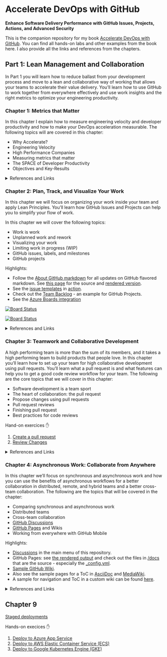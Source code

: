 # Accelerate DevOps with GitHub

**Enhance Software Delivery Performance with GitHub Issues, Projects, Actions, and Advanced Security**

This is the companion repository for my book [Accelerate DevOps with GitHub](https://www.amazon.com/dp/B0B4DW7NSL/ref=cm_sw_r_tw_dp_B4DR80D2BBERYNSQ5V9C). You can find all hands-on labs and other examples from the book here. I also provide all the links and references from the chapters.

## Part 1: Lean Management and Collaboration

In Part 1 you will learn how to reduce ballast from your development process and move to a lean and collaborative way of working that allows your teams to accelerate their value delivery. You’ll learn how to use GitHub to work together from everywhere effectively and use work insights and the right metrics to optimize your engineering productivity.

### Chapter 1: Metrics that Matter

In this chapter I explain how to measure engineering velocity and developer productivity and how to make your DevOps acceleration measurable.
The following topics will are covered in this chapter:
-	Why Accelerate?
-	Engineering Velocity
-	High Performance Companies
-	Measuring metrics that matter
-	The SPACE of Developer Productivity
-	Objectives and Key-Results

<details><summary>References and Links</summary>

- Srivastava S., Trehan K., Wagle D. & Wang J. (April 2020). [Developer Velocity: How software excellence fuels business performance]( https://www.mckinsey.com/industries/technology-media-and-telecommunications/our-insights/developer-velocity-how-software-excellence-fuels-business-performance).
- Forsgren N., Smith D., Humble J., Frazelle J. (2019). [DORA State of DevOps Report](https://www.devops-research.com/research.html#reports)
- Brown A., Stahnke M. & Kersten N. (2020). [2020 State of DevOps Report](https://puppet.com/resources/report/2020-state-of-devops-report/)
- Forsgren N., Humble, J., & Kim, G. (2018). Accelerate: The Science of Lean Software and DevOps: Building and Scaling High Performing Technology Organizations (1st ed.) [E-book]. IT Revolution Press.
- Coupland M (2021). DevOps Adoption Strategies: Principles, Processes, Tools, and Trends: Embracing DevOps through effective culture people, and processes (1st ed.) [E-book]. Packt.
- Dina Graves Portman (2020). [Are you an Elite DevOps performer? Find out with the Four Keys Project]( https://cloud.google.com/blog/products/devops-sre/using-the-four-keys-to-measure-your-devops-performance)
- Forsgren N., Storey M.-A., Maddila C., Zimmermann T., Houck B., & Butler J. (2021). [The SPACE of Developer Productivity]( https://queue.acm.org/detail.cfm?id=3454124)
- Grove, A. S. (1983). High Output Management (1st ed.). Random House Inc.
- Grove, A. S. (1995). High Output Management (2nd ed.). Vintage.
- Doerr, J. (2018). Measure What Matters: OKRs: The Simple Idea that Drives 10x Growth. Portfolio Penguin

</details>

### Chapter 2: Plan, Track, and Visualize Your Work

In this chapter we will focus on organizing your work inside your team and apply Lean Principles. You’ll learn how GitHub Issues and Projects can help you to simplify your flow of work. 

In this chapter we will cover the following topics:
-	Work is work
-	Unplanned work and rework
-	Visualizing your work
-	Limiting work in progress (WIP)
-	GitHub issues, labels, and milestones
-	GitHub projects

Highlights:

- Follow the [About GitHub markdown](https://github.com/wulfland/AccelerateDevOps/issues/232) for all updates on GitHub flavored markdown. See [this page](docs/about-markdown.md?plain=1) for the source and [rendered version](docs/about-markdown.md).
- See the [issue templates](.github/ISSUE_TEMPLATE) in [action](../../issues/new/choose).
- Check out the [Team Backlog](https://github.com/users/wulfland/projects/9) - an example for GitHub Projects.
- See the [Azure Boards integration](https://dev.azure.com/wulfland/GitHub%20Integration/_boards/board/t/GitHub%20Integration%20Team/Issues)

[![Board Status](https://dev.azure.com/wulfland/dc3f49e0-ea99-4a3a-b60c-772563921d52/e625f6c9-996b-4916-8e05-542c2cde028c/_apis/work/boardbadge/b675898f-85c1-4ee1-92b9-2f484b1256a0)](https://dev.azure.com/wulfland/dc3f49e0-ea99-4a3a-b60c-772563921d52/_boards/board/t/e625f6c9-996b-4916-8e05-542c2cde028c/Microsoft.RequirementCategory)

[![Board Status](https://dev.azure.com/wulfland/dc3f49e0-ea99-4a3a-b60c-772563921d52/e625f6c9-996b-4916-8e05-542c2cde028c/_apis/work/boardbadge/b675898f-85c1-4ee1-92b9-2f484b1256a0?columnOptions=1)](https://dev.azure.com/wulfland/dc3f49e0-ea99-4a3a-b60c-772563921d52/_boards/board/t/e625f6c9-996b-4916-8e05-542c2cde028c/Microsoft.RequirementCategory/)

<details><summary>References and Links</summary>

-	Tregubov A., Rodchenko N., Boehm B. & Lane J.A. (2017). [Impact of Task Switching and Work Interruptions on Software Development Processes]( https://www.researchgate.net/publication/317989659_Impact_of_task_switching_and_work_interruptions_on_software_development_processes)
-	Weinberg G.M. (1991), Quality Software Management: Systems Thinking (1st ed.). Dorset House 
-	[GitHub issues](https://guides.github.com/features/issues/ and https://docs.github.com/en/issues/tracking-your-work-with-issues/about-issues)
-	[Markdown](https://guides.github.com/features/mastering-markdown/)
-	[Issue templates](https://docs.github.com/en/communities/using-templates-to-encourage-useful-issues-and-pull-requests/about-issue-and-pull-request-templates)
-	[GitHub projects](https://docs.github.com/en/issues/trying-out-the-new-projects-experience/about-projects)
-	[GitHub Jira integration](https://github.com/atlassian/github-for-jira)
-	[GitHub Azure Boards integration](https://docs.microsoft.com/en-us/azure/devops/boards/github)

</details>

### Chapter 3: Teamwork and Collaborative Development

A high performing team is more than the sum of its members, and it takes a high performing team to build products that people love.
In this chapter you’ll learn how to set up your team for high collaborative development using pull requests. You’ll learn what a pull request is and what features can help you to get a good code review workflow for your team.
The following are the core topics that we will cover in this chapter:
-	Software development is a team sport
-	The heart of collaboration: the pull request
-	Propose changes using pull requests
-	Pull request reviews
-	Finishing pull request
-	Best practices for code reviews

Hand-on exercices ✋

1. [Create a pull request](ch3_pull-request/Create-PullRequest.md)
2. [Review Changes](ch3_pull-request/Review-Changes.md)

<details><summary>References and Links</summary>


Link to the video on [how GitHub uses GitHub to collaborate](https://youtu.be/HyvZO5vvOas?t=3189).

-	Coyle D. (2018). The Culture Code: The Secrets of Highly Successful Groups (1st ed.). Cornerstone Digital
-	Kim G., Humble J., Debois P. & Willis J. (2016). The DevOps Handbook: How to Create World-Class Agility, Reliability, and Security in Technology Organizations (1st ed.). IT Revolution Press
-	Scott Prugh (2014), [Continuous Delivery](https://www.scaledagileframework.com/guidance-continuous-delivery/).
-	Chacon S. & Straub B. (2014). [Pro Git (2nd ed.)](https://git-scm.com/book/de/v2). Apress.
-	Kaufmann M. (2021), Git für Dummies (1st ed., German). Wiley-VCH
-	[Git](https://en.wikipedia.org/wiki/Git)
-	[Pull requests](https://docs.github.com/en/github/collaborating-with-pull-requests/proposing-changes-to-your-work-with-pull-requests/about-pull-requests)
-	[Code owners](https://docs.github.com/en/github/creating-cloning-and-archiving-repositories/creating-a-repository-on-github/about-code-owners)
-	[Branch protection](https://docs.github.com/en/github/administering-a-repository/defining-the-mergeability-of-pull-requests/about-protected-branches#about-branch-protection-rules)
-	[Code review assignments](https://docs.github.com/en/organizations/ organizing-members-into-teams/managing-code-review-assignment-for-your-team)
-	[Auto-Merge](https://docs.github.com/en/github/collaborating-with-pull-requests/incorporating-changes-from-a-pull-request/automatically-merging-a-pull-request)
-	[Pull request reviews](https://docs.github.com/en/github/collaborating-with-pull-requests/reviewing-changes-in-pull-requests/about-pull-request-reviews)

</details>

### Chapter 4: Asynchronous Work: Collaborate from Anywhere

In this chapter we’ll focus on synchronous and asynchronous work and how you can use the benefits of asynchronous workflows for a better collaboration in distributed, remote, and hybrid teams and a better cross-team collaboration.
The following are the topics that will be covered in the chapter:
-	Comparing synchronous and asynchronous work
-	Distributed teams
-	Cross-team collaboration
-	[GitHub Discussions](https://docs.github.com/en/discussions)
-	[GitHub Pages](https://docs.github.com/en/pages) and Wikis
-	Working from everywhere with GitHub Mobile

Highlights:

- [Discussions](https://github.com/wulfland/AccelerateDevOps/discussions) in the main menu of this repository.
- GitHub Pages: see [the rendered output](https://wulfland.github.io/AccelerateDevOps/) and check out the files in [/docs](docs) that are the source - especially the [_config.yml](/docs/_config.yml).
- [Sample GitHub Wiki](https://github.com/wulfland/AccelerateDevOps/wiki).
- Also see the sample pages for a ToC in [AsciiDoc](https://github.com/wulfland/AccelerateDevOps/wiki/AsciiDoc-ToC) and [MediaWiki](https://github.com/wulfland/AccelerateDevOps/wiki/MediaWiki-ToC).
- A sample for navigation and ToC in a custom wiki can be found [here](ch4_customWiki/Home.md).

<details><summary>References and Links</summary>

-	[History of communication 1](https://en.wikipedia.org/wiki/History_of_communication) 
- [History of communication 2](https://www.g2.com/articles/history-of-communication)
- [Time capsule: 150 years](https://www.elon.edu/u/imagining/time-capsule/150-years/)
-	[History in general](https://www.dhm.de/lemo/kapitel) (in German)
-	[World population growth](https://ourworldindata.org/world-population-growth)
-	[Hybrid work](https://www.microsoft.com/en-us/worklab/work-trend-index/hybrid-work) 
-	[Work trend index](https://www.microsoft.com/en-us/worklab/work-trend-index)
-	[GitHub Discussions](https://docs.github.com/en/discussions)
-	[GitHub Pages](https://docs.github.com/en/pages)
-	[GitHub Mobile](https://github.com/mobile)

</details>

## Chapter 9

[Staged deployments](/../../actions/workflows/StagedDeployment.yml)

Hands-on execices ✋

1. [Deploy to Azure App Service](ch9_release/Deploy_to_Azure_App_Service.md)
2. [Deploy to AWS Elastic Container Service (ECS)](ch9_release/Deploy_to_AWS_ECS.md)
3. [Deploy to Google Kubernetes Engine (GKE)](ch9_release/Deploy_to_GKE.md)
